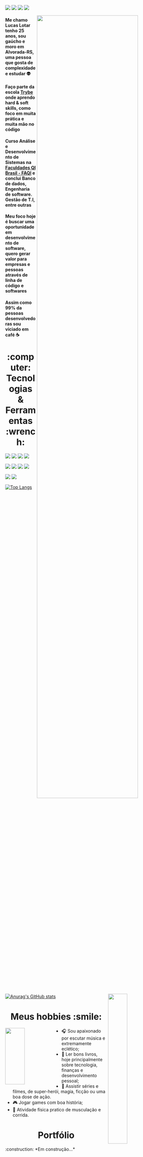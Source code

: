 <a href="https://www.linkedin.com/in/lucaslotar/"><img src="https://img.shields.io/badge/LinkedIn-0077B5?style=for-the-badge&logo=linkedin&logoColor=white" /></a>
<a href="https://twitter.com/LLotar"><img src="https://img.shields.io/badge/Twitter-1DA1F2?style=for-the-badge&logo=twitter&logoColor=white" /></a>
<a href="https://www.instagram.com/l_lotar/?hl=pt-br"><img src="https://img.shields.io/badge/Instagram-E4405F?style=for-the-badge&logo=instagram&logoColor=white" /></a>
<a href="https://github.com/Lotar-lucas"><img src="https://img.shields.io/badge/GitHub-100000?style=for-the-badge&logo=github&logoColor=white"  /></a>

<!-- <h1 align="center"> Hello Visitante :wave: </h1>  -->

<a href="https://media.giphy.com/media/lpnJDo7ExzUymI3JEv/giphy.gif"> 
  <img align="right" src="https://media.giphy.com/media/lpnJDo7ExzUymI3JEv/giphy.gif" width="80%" />
 </a>

#### Me chamo Lucas Lotar tenho 25 anos, sou gaúcho e moro em Alvorada-RS, uma pessoa que gosta de complexidade e estudar :alien:

#### Faço parte da escola [Trybe](https://www.betrybe.com/) onde aprendo hard & soft skills, como foco em muita prática e muita mão no código

#### Curso Análise e Desenvolvimento de Sistemas na [Faculdades QI Brasil - FAQI](https://qi.edu.br/) e conclui Banco de dados, Engenharia de software. Gestão de T.I, entre outras

#### Meu foco hoje é buscar uma oportunidade em desenvolvimento de software, quero gerar valor para empresas e pessoas através de linha de código e softwares

#### Assim como 99% da pessoas desenvolvedoras sou viciado em café :coffee:

<h1 align="center"> :computer: Tecnologias & Ferramentas :wrench: </h1>

<a href="https://media.giphy.com/media/QaMhVZVwOvDiw/giphy.gif"> 
  <img align="right" src="https://media.giphy.com/media/QaMhVZVwOvDiw/giphy.gif" width="35%"  />
 </a>

<img src="https://img.shields.io/badge/React-20232A?style=for-the-badge&logo=react&logoColor=61DAFB" />     <img src="https://img.shields.io/badge/Jest-C21325?style=for-the-badge&logo=jest&logoColor=white" />     <img src="https://img.shields.io/badge/Redux-593D88?style=for-the-badge&logo=redux&logoColor=white" />  <img src="https://img.shields.io/badge/React_Router-CA4245?style=for-the-badge&logo=react-router&logoColor=white" />

<img src="https://img.shields.io/badge/JavaScript-F7DF1E?style=for-the-badge&logo=javascript&logoColor=black" />     <img src="https://img.shields.io/badge/CSS3-1572B6?style=for-the-badge&logo=css3&logoColor=white" />     <img src="https://img.shields.io/badge/HTML5-E34F26?style=for-the-badge&logo=html5&logoColor=white" />     <img src="https://img.shields.io/badge/Bootstrap-563D7C?style=for-the-badge&logo=bootstrap&logoColor=white" />

<img src="https://img.shields.io/badge/Git-F05032?style=for-the-badge&logo=git&logoColor=white" />     <img src="https://img.shields.io/badge/Visual_Studio_Code-0078D4?style=for-the-badge&logo=visual%20studio%20code&logoColor=white" />

[![Top Langs](https://github-readme-stats.vercel.app/api/top-langs/?username=Lotar-lucas&layout=compact&theme=midnight-purple&hide=html)](https://github.com/anuraghazra/github-readme-stats)
[![Anurag's GitHub stats](https://github-readme-stats.vercel.app/api?username=Lotar-lucas&count_private=true&show_icons=true&theme=midnight-purple)](https://github.com/anuraghazra/github-readme-stats)                 

 
<h1 align="center">Meus hobbies :smile:</h1>

<a href="https://media.giphy.com/media/pv9vqIFuUD44TdnR73/giphy.gif"> 
  <img align="left" src="https://media.giphy.com/media/pv9vqIFuUD44TdnR73/giphy.gif" width="35%" height="180px" />
 </a>

* :headphones: Sou apaixonado por escutar música e extremamente eclético;
* :book: Ler bons livros, hoje principalmente sobre tecnologia, finanças e desenvolvimento pessoal;
* :movie_camera: Assistir séries e filmes, de super-herói, magia, ficção ou uma boa dose de ação.
* :video_game: Jogar games com boa história;
* :runner: Atividade física pratico de musculação e corrida.

<h1 align="center"> Portfólio </h1>
:construction: *Em construção...* 
